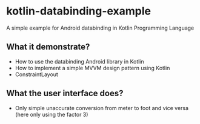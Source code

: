 # kotlin-databinding-example
A simple example for Android databinding in Kotlin Programming Language

## What it demonstrate?
* How to use the databinding Android library in Kotlin
* How to implement a simple MVVM design pattern using Kotlin
* ConstraintLayout

## What the user interface does?
* Only simple unaccurate conversion from meter to foot and vice versa (here only using the factor 3)
